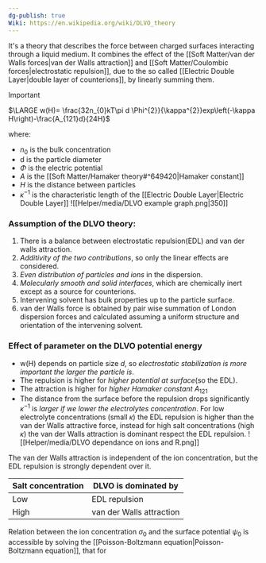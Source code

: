 ```yaml
---
dg-publish: true
Wiki: https://en.wikipedia.org/wiki/DLVO_theory
---
```

It's a theory that describes the force between charged surfaces interacting through a liquid medium. It combines the effect of the [[Soft Matter/van der Walls forces|van der Walls attraction]] and [[Soft Matter/Coulombic forces|electrostatic repulsion]], due to the so called [[Electric Double Layer|double layer of counterions]], by linearly summing them.

>[!important]
>$\LARGE w(H)= \frac{32n_{0}kT\pi d \Phi^{2}}{\kappa^{2}}exp\left(-\kappa H\right)-\frac{A_{121}d}{24H}$ 

where:
- $n_{0}$ is the bulk concentration
- d is the particle diameter
- $\Phi$ is the electric potential
- $A$ is the [[Soft Matter/Hamaker theory#^649420|Hamaker constant]] 
- $H$ is the distance between particles
- $\kappa^{-1}$ is the characteristic length of the [[Electric Double Layer|Electric Double Layer]]
![[Helper/media/DLVO example graph.png|350]]
### Assumption of the DLVO theory:
1. There is a balance between electrostatic repulsion(EDL) and van der walls attraction. 
2. *Additivity of the two contributions*, so only the linear effects are considered.
3. *Even distribution of particles and ions* in the dispersion. 
4. *Molecularly smooth and solid interfaces*, which are chemically inert except as a source for counterions. 
5. Intervening solvent has bulk properties up to the particle surface. 
6. van der Walls force is obtained by pair wise summation of London dispersion forces and calculated assuming a uniform structure and orientation of the intervening solvent.
### Effect of parameter on the DLVO potential energy
- w(H) depends on particle size $d$, so *electrostatic stabilization is more important the larger the particle is*.
- The repulsion is higher for *higher potential at surface*(so the EDL).
- The attraction is higher for *higher Hamaker constant* $A_{121}$ 
- The distance from the surface before the repulsion drops significantly $\kappa^{-1}$ is *larger if we lower the electrolytes concentration*.
For low electrolyte concentrations (small $\kappa$) the EDL repulsion is higher than the van der Walls attractive force, instead for high salt concentrations (high $\kappa$) the van der Walls attraction is dominant respect the EDL repulsion. 
![[Helper/media/DLVO dependance on ions and R.png]]

The van der Walls attraction is independent of the ion concentration, but the EDL repulsion is strongly dependent over it.

|Salt concentration| DLVO is dominated by|
|---|---|
| Low  |EDL repulsion|
| High  |van der Walls attraction|

Relation between the ion concentration $\sigma_{0}$ and the surface potential $\psi_{0}$ is accessible by solving the [[Poisson-Boltzmann equation|Poisson-Boltzmann equation]], that for 


